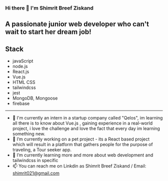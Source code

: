 ### Hi there 👋 I'm Shimrit Breef Ziskand

## A passionate junior web developer who can't wait to start her dream job!


## Stack
- javaScript
- node.js
- React.js
- Vue.js
- HTML CSS
- tailwindcss
- jest
- MongoDB, Mongoose
- firebase

---

- 💬 I'm currently an intern in a startup company called "Qelos", im learning all there is to know about Vue.js , gaining experience in a real-world project, i love the challenge and love the fact that every day im learning something new.
- 🔭 I’m currently working on a pet project - its a React based project which will result in a platform that gathers people for the purpose of traveling, a Tour seeker app.
- 🌱 I’m currently learning more and more about web development and tailwindcss in specific
- 📫 You can reach me on Linkdin as Shimrit Breef Ziskand / Email: shimrit021@gmail.com

<!--
**shimritz/shimritz** is a ✨ _special_ ✨ repository because its `README.md` (this file) appears on your GitHub profile.

Here are some ideas to get you started:
- 👯 I’m looking to collaborate on ...
- 🤔 I’m looking for help with ...
- 💬 Ask me about ...
- 😄 Pronouns: ...
- ⚡ Fun fact: ...
-->
